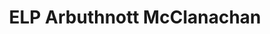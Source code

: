 ---
title: "ELP Arbuthnott McClanachan"
url: /edinburgh/elp-arbuthnott-mcclanachan/
shop: estate agent
---
